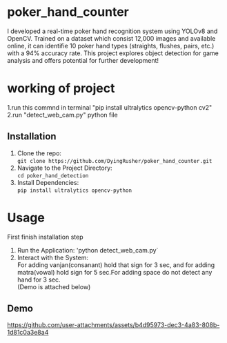 # poker_hand_counter
I developed a real-time poker hand recognition system using YOLOv8 and OpenCV. Trained on a dataset which consist 12,000 images and available online, it can identifie 10 poker hand types (straights, flushes, pairs, etc.) with a 94% accuracy rate. This project explores object detection for game analysis and offers potential for further development!


# working of project

1.run this commnd in terminal  "pip install ultralytics opencv-python cv2"  
2.run "detect_web_cam.py" python file

## Installation
1. Clone the repo:   
   `git clone https://github.com/DyingRusher/poker_hand_counter.git`  
2. Navigate to the Project Directory:  
   `cd poker_hand_detection`  
3. Install Dependencies:  
   `pip install ultralytics opencv-python`

# Usage  

First finish installation step

1. Run the Application:
   'python detect_web_cam.py`
2. Interact with the System:  
   For adding vanjan(consanant) hold that sign for 3 sec, and for adding matra(vowal) hold sign for 5 sec.For adding space do not detect any hand for 3 sec.  
   (Demo is attached below)

## Demo
https://github.com/user-attachments/assets/b4d95973-dec3-4a83-808b-1d81c0a3e8a4

